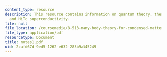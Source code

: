 ```yaml
---
content_type: resource
description: This resource contains information on quantum theory, thermodynamics,
  and HiTc superconductivity.
file: null
file_location: /coursemedia/8-513-many-body-theory-for-condensed-matter-systems-fall-2004/2cafd67d9ed51262e632283b9a545249_notes1.pdf
file_type: application/pdf
resourcetype: Document
title: notes1.pdf
uid: 2cafd67d-9ed5-1262-e632-283b9a545249
---
```

